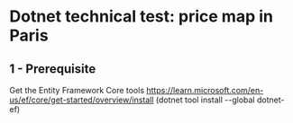 # Dotnet technical test: price map in Paris

## 1 - Prerequisite
Get the Entity Framework Core tools
https://learn.microsoft.com/en-us/ef/core/get-started/overview/install
(dotnet tool install --global dotnet-ef)
